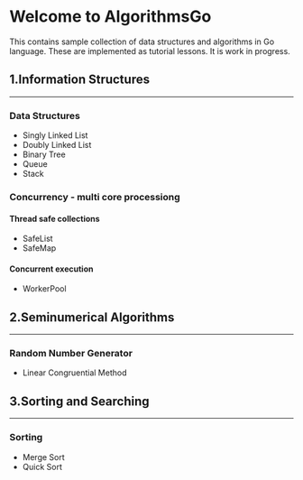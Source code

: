 # Welcome to AlgorithmsGo
This contains sample collection of data structures and algorithms in Go language. These are implemented as tutorial lessons.
It is work in progress.

## 1.Information Structures
---
### Data Structures
  - Singly Linked List
  - Doubly Linked List
  - Binary Tree
  - Queue
  - Stack
### Concurrency - multi core processiong
#### Thread safe collections
  - SafeList
  - SafeMap
#### Concurrent execution
  - WorkerPool
## 2.Seminumerical Algorithms
---
### Random Number Generator 
- Linear Congruential Method
## 3.Sorting and Searching
---
### Sorting
  - Merge Sort
  - Quick Sort



